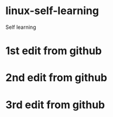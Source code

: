 # linux-self-learning
Self learning

# 1st edit from github
# 2nd edit from github
# 3rd edit from github
